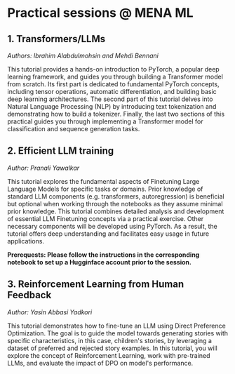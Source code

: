 # Practical sessions @ MENA ML

## 1. Transformers/LLMs
*Authors: Ibrahim Alabdulmohsin and Mehdi Bennani*

This tutorial provides a hands-on introduction to PyTorch, a popular deep learning framework, and guides you through building a Transformer model from scratch. Its first part is dedicated to fundamental PyTorch concepts, including tensor operations, automatic differentiation, and building basic deep learning architectures. The second part of this tutorial delves into Natural Language Processing (NLP) by introducing text tokenization and demonstrating how to build a tokenizer. Finally, the last two sections of this practical guides you through implementing a Transformer model for classification and sequence generation tasks.

## 2. Efficient LLM training
*Author: Pranali Yawalkar*

This tutorial explores the fundamental aspects of Finetuning Large Language Models for specific tasks or domains. Prior knowledge of standard LLM components (e.g. transformers, autoregression) is beneficial but optional when working through the notebooks as they assume minimal prior knowledge. This tutorial combines detailed analysis and development of essential LLM Finetuning concepts via a practical exercise. Other necessary components will be developed using PyTorch. As a result, the tutorial offers deep understanding and facilitates easy usage in future applications.

**Prerequests:
Please follow the instructions in the corresponding notebook to set up a Hugginface account prior to the session.**

## 3. Reinforcement Learning from Human Feedback
*Author: Yasin Abbasi Yadkori*

This tutorial demonstrates how to fine-tune an LLM using Direct Preference Optimization. The goal is to guide the model towards generating stories with specific characteristics, in this case, children's stories, by leveraging a dataset of preferred and rejected story examples. In this tutorial, you will explore the concept of Reinforcement Learning, work with pre-trained LLMs, and evaluate the impact of DPO on model's performance.

